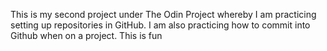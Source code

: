 This is my second project under The Odin Project whereby I am practicing setting up repositories in GitHub. I am also practicing how to commit into Github when on a project. 
This is fun